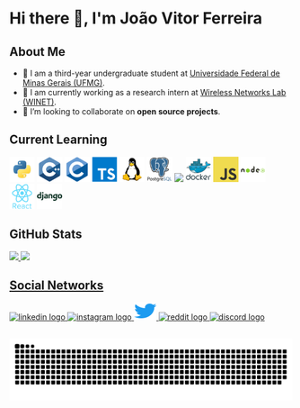 <h1 align="left">Hi there 👋, I'm João Vitor Ferreira</h1>

<!-- <a href="https://wakatime.com/@joaojoaovf">
    <img src="https://wakatime.com/badge/user/70b4fcb6-ef30-442e-a3ba-7f6b57d6f7e4.svg?style=social"
         alt="Wakatime"> -->

## About Me
- 📖 I am a third-year undergraduate student at [Universidade Federal de Minas Gerais (UFMG)](https://ufmg.br/).
- 🔭 I am currently working as a research intern at [Wireless Networks Lab (WINET)](https://www.winet.dcc.ufmg.br/).
- 👯 I’m looking to collaborate on **open source projects**.

## Current Learning
<code><img height="45"
        src="https://raw.githubusercontent.com/github/explore/80688e429a7d4ef2fca1e82350fe8e3517d3494d/topics/python/python.png"></code>
<code><img height="45"
        src="https://raw.githubusercontent.com/github/explore/80688e429a7d4ef2fca1e82350fe8e3517d3494d/topics/cpp/cpp.png"></code>
<code><img height="45" src="https://raw.githubusercontent.com/devicons/devicon/master/icons/c/c-original.svg"></code>
<code><img height="45"
        src="https://raw.githubusercontent.com/devicons/devicon/master/icons/typescript/typescript-original.svg"></code>
<code><img height="45"
        src="https://raw.githubusercontent.com/github/explore/80688e429a7d4ef2fca1e82350fe8e3517d3494d/topics/linux/linux.png"></code>
<code><img height="45"
        src="https://raw.githubusercontent.com/devicons/devicon/master/icons/postgresql/postgresql-original-wordmark.svg"></code>
<code><img height="45" src="https://www.vectorlogo.zone/logos/git-scm/git-scm-icon.svg"></code>
<code><img height="45"
        src="https://raw.githubusercontent.com/devicons/devicon/master/icons/docker/docker-original-wordmark.svg"></code>
<code><img height="45"
        src="https://raw.githubusercontent.com/github/explore/80688e429a7d4ef2fca1e82350fe8e3517d3494d/topics/javascript/javascript.png"></code>
<code><img height="45"
        src="https://raw.githubusercontent.com/devicons/devicon/master/icons/nodejs/nodejs-original-wordmark.svg"></code>
<code><img height="45"
        src="https://raw.githubusercontent.com/devicons/devicon/master/icons/react/react-original-wordmark.svg"></code>
<code><img height="45"
        src="https://raw.githubusercontent.com/github/explore/80688e429a7d4ef2fca1e82350fe8e3517d3494d/topics/django/django.png"></code>

## GitHub Stats
<div>
    <a href="https://github.com/joaojoaovf">
        <img height="180em"
            src="https://github-readme-stats.vercel.app/api?username=joaojoaovf&layout=compact&theme=transparent&hide_border=true&count_private=true&show_icons=true&include_all_commits=true&count_private=true&hide_rank=true&hide=issues" />
        <img heigth="180em"
            src="https://github-readme-stats.vercel.app/api/top-langs/?username=joaojoaovf&hide=jupyter%20notebook&layout=compact&hide_border=true&theme=transparent&count_private=true&show_icons=true">
</div>

## Social Networks
<a href="https://www.linkedin.com/in/joao-vitor-ferreira-" target="_blank">
    <img src="https://raw.githubusercontent.com/maurodesouza/profile-readme-generator/master/src/assets/icons/social/linkedin/default.svg"
        width="40" height="32" alt="linkedin logo" />
</a>
<a href="https://www.instagram.com/joaojoaovf/" target="_blank">
    <img src="https://www.freepik.com/free-vector/instagram-vector-social-media-icon-7-june-2021-bangkok-thailand_18246125.htm#query=instagram%20logo&position=1&from_view=keyword&track=ais"
        width="40" height="32" alt="instagram logo" />
</a>
<a href="https://twitter.com/joaojoaovf" target="_blank">
    <img src="https://raw.githubusercontent.com/devicons/devicon/master/icons/twitter/twitter-original.svg"
        width="40" height="32" alt="twitter logo" />
</a>
<a href="https://www.reddit.com/user/joaojoaovf" target="_blank">
    <img src="https://raw.githubusercontent.com/devicons/devicon/master/icons/reddit/reddit-original.svg"
        width="40" height="32" alt="reddit logo" />
</a>
<a href="https://discord.gg/joaojoaovf#0001" target="_blank">
    <img src="https://raw.githubusercontent.com/devicons/devicon/master/icons/discord/discord-original.svg"
        width="40" height="32" alt="discord logo" />
</a>

##

![Snake animation](https://github.com/joaojoaovf/joaojoaovf/blob/output/github-contribution-grid-snake.svg)
